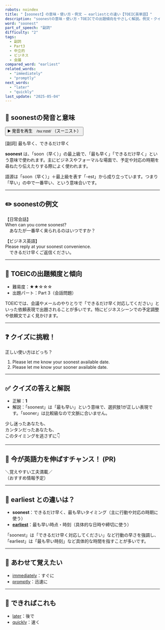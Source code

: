 ```yaml
---
robots: noindex
title: "【soonest】の意味・使い方・例文 ― earliestとの違い【TOEIC英単語】"
description: "soonestの意味・使い方・TOEICでの出題傾向をやさしく解説。例文・クイズ付きでearliestとの違いもわかりやすく学べます。"
word: "soonest"
part_of_speech: "副詞"
difficulty: "2"
tags:
  - 副詞
  - Part3
  - 中立的
  - ビジネス
  - 会議
compared_word: "earliest"
related_words:
  - "immediately"
  - "promptly"
next_words:
  - "later"
  - "quickly"
last_update: "2025-05-04"
---
```


## 🔰 soonestの発音と意味

<button class="play-audio" onclick="playTTS('soonest')">
  <span class="play-audio-main">
    ▶️ 発音を再生　/suːnɪst/
  </span>
  <span class="play-audio-sub">
    （スーニスト）
  </span>
</button>

[副詞] 最も早く、できるだけ早く

**soonest** は、「soon（早く）」の最上級で、「最も早く」「できるだけ早く」という意味で使われます。主にビジネスやフォーマルな場面で、予定や対応の時期を尋ねたり伝えたりする際によく使われます。

語源は「soon（早く）」＋最上級を表す「-est」から成り立っています。つまり「早い」の中で一番早い、という意味合いです。

---

## ✏️ soonestの例文

【日常会話】  
When can you come soonest?  
　あなたが一番早く来られるのはいつですか？

【ビジネス英語】  
Please reply at your soonest convenience.  
　できるだけ早くご返信ください。

---

## 🎯 TOEICの出題頻度と傾向

- 難易度：★★☆☆☆
- 出題パート：Part 3（会話問題）

TOEICでは、会議やメールのやりとりで「できるだけ早く対応してください」といった依頼表現で出題されることが多いです。特にビジネスシーンでの予定調整や依頼文でよく見かけます。

---

## ❓ クイズに挑戦！

正しい使い方はどっち？

1. Please let me know your soonest available date.  
2. Please let me know your sooner available date.

---

## ✅ クイズの答えと解説

- 正解：**1**
- 解説：「soonest」は「最も早い」という意味で、選択肢1が正しい表現です。「sooner」は比較級なので文脈に合いません。

少し迷ったあなたも、  
カンタンだったあなたも、  
このタイミングを逃さずに👇️

---

## 🚀 今が英語力を伸ばすチャンス！ (PR)

<div class="info-center">
＼覚えやすい工夫満載／<br>  
（おすすめ情報予定）
</div>

---

## 🤔  earliest との違いは？

- **soonest**：できるだけ早く、最も早いタイミング（主に行動や対応の時期に使う）
- **[earliest](/word/earliest)**：最も早い時点・時刻（具体的な日時や締切に使う）

「soonest」は「できるだけ早く対応してください」など行動の早さを強調し、「earliest」は「最も早い時刻」など具体的な時間を指すことが多いです。

---

## 🧩 あわせて覚えたい

- [immediately](/word/immediately)：すぐに
- [promptly](/word/promptly)：迅速に

---

## 📖 できればこれも

- [later](/word/later)：後で
- [quickly](/word/quickly)：速く

<!-- cvid: aid09_bid29 -->
